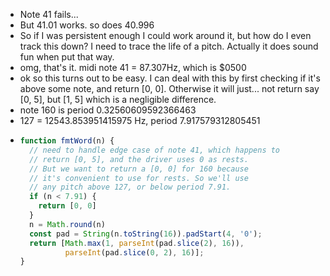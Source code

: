 - Note 41 fails...
- But 41.01 works. so does 40.996
- So if I was persistent enough I could work around it, but how do I even track this down? I need to trace the life of a pitch. Actually it does sound fun when put that way.
- omg, that's it. midi note 41 = 87.307Hz, which is $0500
- ok so this turns out to be easy. I can deal with this by first checking if it's above some note, and return [0, 0]. Otherwise it will just... not return say [0, 5], but [1, 5] which is a negligible difference.
- note 160 is period 0.32560609592366463
- 127 = 12543.853951415975 Hz, period 7.917579312805451
- ```js
  function fmtWord(n) {
    // need to handle edge case of note 41, which happens to
    // return [0, 5], and the driver uses 0 as rests.
    // But we want to return a [0, 0] for 160 because
    // it's convenient to use for rests. So we'll use
    // any pitch above 127, or below period 7.91.
    if (n < 7.91) {
      return [0, 0]
    }
    n = Math.round(n)
    const pad = String(n.toString(16)).padStart(4, '0');
    return [Math.max(1, parseInt(pad.slice(2), 16)),
            parseInt(pad.slice(0, 2), 16)];
  }
  ```